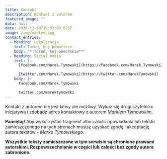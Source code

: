 ```yaml
---
title: Kontakt
description: Kontakt z autorem
featured_image: ""
data: null
date: 2020-12-30T19:33:08.028Z
image: /img/martym.jpg
contact_entries:
  - heading: Lokalizacja
    text: Torun, kuj-pomorskie
    body: "**Toruń, kuj-pomorskie**"
  - heading: Social media
    text: |-
      [fcebook.com/Marek.Tymowski](https://facebook.com/Marek.Tymowski)

      [twitter.com/Marek.Tymowski](https://twitter.com/MarekTymowski)
    body: |-
      facebook.com/Marek.Tymowski

      twitter.com/marektymowski
---
```





Kontakt z autorem nie jest łatwy ale możliwy. Wykaż się drogi czytelniku inicjatywą i zdobądź adres kontaktowy z autorem *[Markiem Tymowskim](https://tymowski.tk)*.

**Pamiętaj!** Aby wykorzystać fragment albo całość opowiadania lub tekstu zamieszczonego na tych stronach musisz uzyskać zgodę i akceptację autora tekstów - *Marka Tymowskiego*.

**Wszystkie teksty zamieszczone w tym serwisie są chronione prawami autorskimi. Rozpowszechnianie w części lub całości bez zgody autora zabronione.**